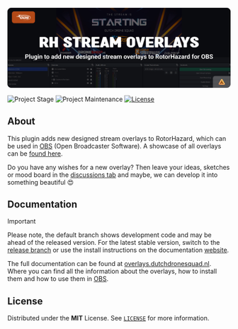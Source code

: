 <!-- Header -->
![alt Header of the Stream Overlays RH plugin](https://raw.githubusercontent.com/dutchdronesquad/rh-stream-overlays/main/assets/header_rh_stream_overlays-min.png)

<!-- PROJECT SHIELDS -->
![Project Stage][project-stage-shield]
![Project Maintenance][maintenance-shield]
[![License][license-shield]](LICENSE)

## About

This plugin adds new designed stream overlays to RotorHazard, which can be used in [OBS](https://obsproject.com) (Open Broadcaster Software). A showcase of all overlays can be [found here](https://overlays.dutchdronesquad.nl/overlays).

Do you have any wishes for a new overlay? Then leave your ideas, sketches or mood board in the [discussions tab](https://github.com/dutchdronesquad/rh-stream-overlays/discussions) and maybe, we can develop it into something beautiful 😍

## Documentation

> [!IMPORTANT]
> Please note, the default branch shows development code and may be ahead of the released version. For the latest stable version, switch to the [release branch][release-branch] or use the install instructions on the documentation [website].

The full documentation can be found at [overlays.dutchdronesquad.nl][website]. Where you can find all the information about the overlays, how to install them and how to use them in [OBS](https://obsproject.com).

## License

Distributed under the **MIT** License. See [`LICENSE`](LICENSE) for more information.

<!-- LINKS -->
[license-shield]: https://img.shields.io/github/license/dutchdronesquad/rh-stream-overlays.svg
[maintenance-shield]: https://img.shields.io/maintenance/yes/2024.svg
[project-stage-shield]: https://img.shields.io/badge/project%20stage-experimental-yellow.svg

[release-branch]: https://github.com/dutchdronesquad/rh-stream-overlays/branches/all?query=release
[website]: https://overlays.dutchdronesquad.nl